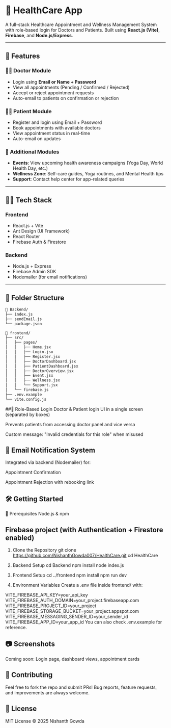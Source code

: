 # 🏥 HealthCare App

A full-stack Healthcare Appointment and Wellness Management System with role-based login for Doctors and Patients. Built using **React.js (Vite)**, **Firebase**, and **Node.js/Express**.

---

## 🚀 Features

### 👨‍⚕️ Doctor Module
- Login using **Email or Name + Password**
- View all appointments (Pending / Confirmed / Rejected)
- Accept or reject appointment requests
- Auto-email to patients on confirmation or rejection

### 🧑‍⚕️ Patient Module
- Register and login using Email + Password
- Book appointments with available doctors
- View appointment status in real-time
- Auto-email on updates

### 📅 Additional Modules
- **Events**: View upcoming health awareness campaigns (Yoga Day, World Health Day, etc.)
- **Wellness Zone**: Self-care guides, Yoga routines, and Mental Health tips
- **Support**: Contact help center for app-related queries

---

## 🧑‍💻 Tech Stack

### Frontend
- React.js + Vite
- Ant Design (UI Framework)
- React Router
- Firebase Auth & Firestore

### Backend
- Node.js + Express
- Firebase Admin SDK
- Nodemailer (for email notifications)

---

## 📂 Folder Structure

```txt
📁 Backend/
├── index.js
├── sendEmail.js
└── package.json

📁 frontend/
├── src/
│   ├── pages/
│   │   ├── Home.jsx
│   │   ├── Login.jsx
│   │   ├── Register.jsx
│   │   ├── DoctorDashboard.jsx
│   │   ├── PatientDashboard.jsx
│   │   ├── DoctorOverview.jsx
│   │   ├── Event.jsx
│   │   ├── Wellness.jsx
│   │   └── Support.jsx
│   └── firebase.js
├── .env.example
└── vite.config.js
```

##🔐 Role-Based Login
Doctor & Patient login UI in a single screen (separated by boxes)

Prevents patients from accessing doctor panel and vice versa

Custom message: "Invalid credentials for this role" when misused

## 📧 Email Notification System
Integrated via backend (Nodemailer) for:

Appointment Confirmation

Appointment Rejection with rebooking link

## 🛠️ Getting Started
🔧 Prerequisites
Node.js & npm

## Firebase project (with Authentication + Firestore enabled)

1. Clone the Repository
git clone https://github.com/NishanthGowda007/HealthCare.git
cd HealthCare

2. Backend Setup
cd Backend
npm install
node index.js

3. Frontend Setup
cd ../frontend
npm install
npm run dev

4. Environment Variables
Create a .env file inside frontend/ with:

VITE_FIREBASE_API_KEY=your_api_key
VITE_FIREBASE_AUTH_DOMAIN=your_project.firebaseapp.com
VITE_FIREBASE_PROJECT_ID=your_project
VITE_FIREBASE_STORAGE_BUCKET=your_project.appspot.com
VITE_FIREBASE_MESSAGING_SENDER_ID=your_sender_id
VITE_FIREBASE_APP_ID=your_app_id
You can also check .env.example for reference.

## 📷 Screenshots
Coming soon: Login page, dashboard views, appointment cards

## 🤝 Contributing
Feel free to fork the repo and submit PRs! Bug reports, feature requests, and improvements are always welcome.

## 📃 License
MIT License © 2025 Nishanth Gowda
